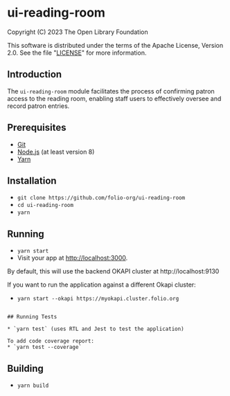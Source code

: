 # ui-reading-room

Copyright (C) 2023 The Open Library Foundation

This software is distributed under the terms of the Apache License, Version 2.0. See the file "[LICENSE](LICENSE)" for more information.

## Introduction
The `ui-reading-room` module facilitates the process of confirming patron access to the reading room, enabling staff users to effectively oversee and record patron entries.

## Prerequisites

* [Git](https://git-scm.com/)
* [Node.js](https://nodejs.org/) (at least version 8)
* [Yarn](https://yarnpkg.com/)

## Installation

* `git clone https://github.com/folio-org/ui-reading-room`
* `cd ui-reading-room`
* `yarn`

## Running

* `yarn start`
* Visit your app at [http://localhost:3000](http://localhost:3000).

By default, this will use the backend OKAPI cluster at
http://localhost:9130

If you want to run the application against a different Okapi cluster:

* `yarn start --okapi https://myokapi.cluster.folio.org`
```

## Running Tests

* `yarn test` (uses RTL and Jest to test the application)

To add code coverage report:
* `yarn test --coverage`
```

## Building

* `yarn build`

